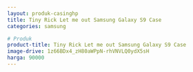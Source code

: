 ```yaml
---
layout: produk-casinghp
title: Tiny Rick Let me out Samsung Galaxy S9 Case
categories: samsung

# Produk
product-title: Tiny Rick Let me out Samsung Galaxy S9 Case
image-drive: 1z66BDx4_zH80aWPpN-rhVNVLQ0ydX5sH
harga: 90000
---
```


